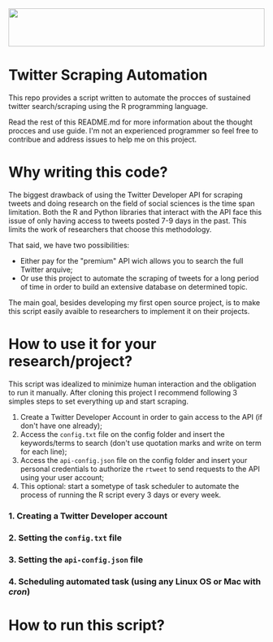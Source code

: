 <img src="https://svgur.com/i/BW3.svg" width="100%" height="75">

# Twitter Scraping Automation

This repo provides a script written to automate the procces of sustained twitter search/scraping using the R programming language.

Read the rest of this README.md for more information about the thought procces and use guide. I'm not an experienced programmer so feel free to contribue and address issues to help me on this project. 

# Why writing this code? 

The biggest drawback of using the Twitter Developer API for scraping tweets and doing research on the field of social sciences is the time span limitation. Both the R and Python libraries that interact with the API face this issue of only having access to tweets posted 7-9 days in the past. This limits the work of researchers that choose this methodology. 

That said, we have two possibilities: 

- Either pay for the "premium" API wich allows you to search the full Twitter arquive;
- Or use this project to automate the scraping of tweets for a long period of time in order to build an extensive database on determined topic. 

The main goal, besides developing my first open source project, is to make this script easily avaible to researchers to implement it on their projects.

# How to use it for your research/project? 

This script was idealized to minimize human interaction and the obligation to run it manually. After cloning this project I recommend following 3 simples steps to set everything up and start scraping. 

1. Create a Twitter Developer Account in order to gain access to the API (if don't have one already);
2. Access the `config.txt` file on the config folder and insert the keywords/terms to search (don't use quotation marks and write on term for each line);
3. Access the `api-config.json` file on the config folder and insert your personal credentials to authorize the `rtweet` to send requests to the API using your user account;
4. This optional: start a sometype of task scheduler to automate the process of running the R script every 3 days or every week. 

### 1. Creating a Twitter Developer account
### 2. Setting the `config.txt` file
### 3. Setting the `api-config.json` file 
### 4. Scheduling automated task (using any Linux OS or Mac with _cron_) 

# How to run this script? 
